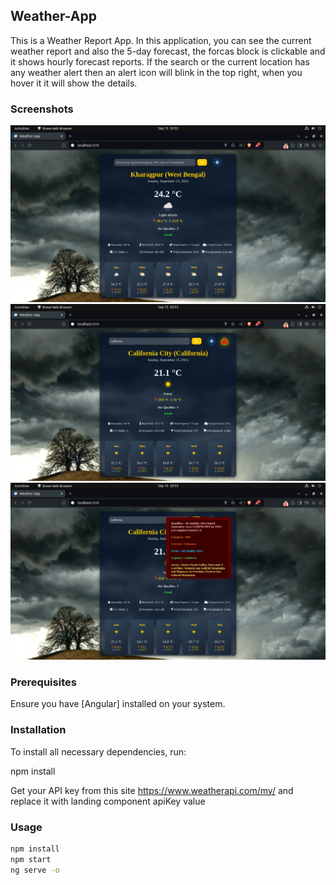 ## Weather-App

This is a Weather Report App. In this application,  you can see the current weather report and also the 5-day forecast, the forcas block is clickable and it shows hourly forecast reports. If the search or the current location has any weather alert then an alert icon will blink in the top right, when you hover it it will show the details.

 
### Screenshots

![Weather App Screenshot](https://github.com/im-sayan/Weather-App/blob/main/src/assets/images/Screenshot%20from%202024-09-15%2020-53-35.png)
![Weather App Screenshot](https://github.com/im-sayan/Weather-App/blob/main/src/assets/images/Screenshot%20from%202024-09-15%2020-53-51.png)
![Weather App Screenshot](https://github.com/im-sayan/Weather-App/blob/main/src/assets/images/Screenshot%20from%202024-09-15%2020-53-57.png)


### Prerequisites

Ensure you have [Angular] installed on your system.

### Installation

To install all necessary dependencies, run:

npm install

Get your API key from this site https://www.weatherapi.com/my/ 
and replace it with landing component apiKey value

### Usage
```bash
npm install
npm start
ng serve -o




